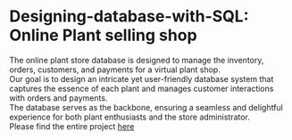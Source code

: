 # Designing-database-with-SQL: Online Plant selling shop

The online plant store database is designed to manage the inventory, orders, customers, and payments for a virtual plant shop.<br> Our goal is to design an intricate yet user-friendly database system that captures the essence of each plant and manages customer interactions with orders and payments. <br>The database serves as the backbone, ensuring a seamless and delightful experience for both plant enthusiasts and the store administrator.<br>
Please find the entire project [here](https://medium.com/@dhanusuki2000/designing-a-database-for-an-online-plant-store-with-sql-a9f0e4e0db13)
